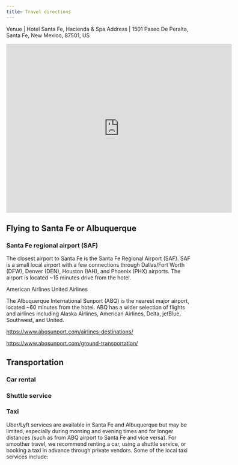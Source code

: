 ```yaml
---
title: Travel directions
---
```


Venue | Hotel Santa Fe, Hacienda & Spa
Address | 1501 Paseo De Peralta, Santa Fe, New Mexico, 87501, US

<iframe src="https://www.google.com/maps/embed?pb=!1m18!1m12!1m3!1d12963.144970608168!2d-105.95771882166181!3d35.682264999999994!2m3!1f0!2f0!3f0!3m2!1i1024!2i768!4f13.1!3m3!1m2!1s0x871850420ac6ddeb%3A0x51d872cd9038dce7!2sHotel%20Santa%20Fe%2C%20Hacienda%20%26%20Spa!5e0!3m2!1sen!2sus!4v1737486154431!5m2!1sen!2sus" width="600" height="450" style="border:0;" allowfullscreen="" loading="lazy" referrerpolicy="no-referrer-when-downgrade"></iframe>

## Flying to Santa Fe or Albuquerque
### Santa Fe regional airport (SAF)

The closest airport to Santa Fe is the Santa Fe Regional Airport (SAF). SAF is a small local airport with a few connections through Dallas/Fort Worth (DFW), Denver (DEN), Houston (IAH), and Phoenix (PHX) airports. The airport is located ~15 minutes drive from the hotel.

American Airlines 
United Airlines

The Albuquerque International Sunport (ABQ) is the nearest major airport, located ~60 minutes from the hotel. ABQ has a wider selection of flights and airlines including Alaska Airlines, American Airlines, Delta, jetBlue, Southwest, and United.

https://www.abqsunport.com/airlines-destinations/


https://www.abqsunport.com/ground-transportation/


## Transportation 

### Car rental

### Shuttle service

### Taxi 
Uber/Lyft services are available in Santa Fe and Albuquerque but may be limited, especially during morning and evening times and for longer distances (such as from ABQ airport to Santa Fe and vice versa). For smoother travel, we recommend renting a car, using a shuttle service, or booking a taxi in advance through private vendors. Some of the local taxi services include:



